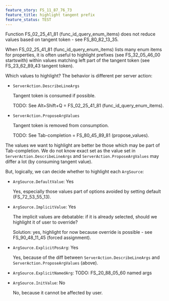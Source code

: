 ```yaml
---
feature_story: FS_11_87_76_73
feature_title: highlight tangent prefix
feature_status: TEST
---
```


Function FS_02_25_41_81 (func_id_query_enum_items) does not reduce values based on tangent token - see FS_80_82_13_35.

When FS_02_25_41_81 (func_id_query_enum_items) lists many enum items for properties,
it is often useful to highlight prefixes (see FS_32_05_46_00 startswith) within values
matching left part of the tangent token (see FS_23_62_89_43 tangent token).

Which values to highlight?
The behavior is different per server action:

*   `ServerAction.DescribeLineArgs`

    Tangent token is consumed if possible.

    TODO: See Alt+Shift+Q = FS_02_25_41_81 (func_id_query_enum_items).

*   `ServerAction.ProposeArgValues`

    Tangent token is removed from consumption.

    TODO: See Tab-completion = FS_80_45_89_81 (propose_values).

The values we want to highlight are better be those which may be part of Tab-completion.
We do not know exact set as the value set in `ServerAction.DescribeLineArgs` and `ServerAction.ProposeArgValues`
may differ a lot (by consuming tangent value).

But, logically, we can decide whether to highlight each `ArgSource`:

*   `ArgSource.DefaultValue`: Yes

    Yes, especially those values part of options avoided by setting default (FS_72_53_55_13).

*   `ArgSource.ImplicitValue`: Yes

    The implicit values are debatable: if it is already selected, should we highlight it of user to override?

    Solution: yes, highlight for now because override is possible - see FS_90_48_11_45 (forced assignment).

*   `ArgSource.ExplicitPosArg`: Yes

    Yes, because of the diff between `ServerAction.DescribeLineArgs` and `ServerAction.ProposeArgValues` (above).

*   `ArgSource.ExplicitNamedArg`: TODO: FS_20_88_05_60 named args

*   `ArgSource.InitValue`: No

    No, because it cannot be affected by user.
